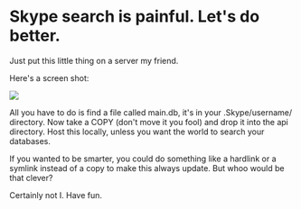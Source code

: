 # Skype search is painful. Let's do better.

Just put this little thing on a server my friend.

Here's a screen shot:

<img src=http://i.imgur.com/LuyrWd8.png>

All you have to do is find a file called main.db, it's in your .Skype/username/ directory.  Now take a COPY (don't move it you fool) and drop it into the api directory.  Host this locally, unless you want the world to search your databases.

If you wanted to be smarter, you could do something like a hardlink or a symlink instead of a copy to make this always update.  But whoo would be that clever?

Certainly not I.  Have fun.
